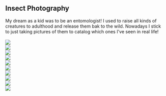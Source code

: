 ## Insect Photography

My dream as a kid was to be an entomologist! I used to raise all kinds of creatures to adulthood and release them bak to the wild. Nowadays I stick to just taking pictures of them to catalog which ones I've seen in real life! 
<br>
<br>
<img src="Images/BugPic_1.jpg?raw=true"/>
<br>
<img src="Images/BugPic_2.jpg?raw=true"/>
<br>
<img src="Images/BugPic_3.jpg?raw=true"/>
<br>
<img src="Images/BugPic_4.jpg?raw=true"/>
<br>
<img src="Images/BugPic_5.jpg?raw=true"/>
<br>
<img src="Images/BugPic_6.jpg?raw=true"/>
<br>
<img src="Images/BugPic_7.jpg?raw=true"/>
<br>
<img src="Images/BugPic_8.jpg?raw=true"/>
<br>
<img src="Images/BugPic_9.jpg?raw=true"/>
<br>
<img src="Images/BugPic_10.jpg?raw=true"/>
<br>
